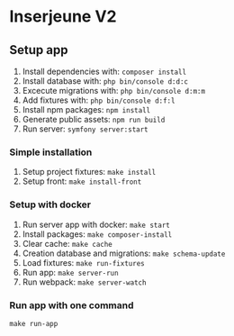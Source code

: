 # Inserjeune V2

## Setup app
1. Install dependencies with: ````composer install````
2. Install database with: ````php bin/console d:d:c ````
3. Excecute migrations with: ````php bin/console d:m:m ````
4. Add fixtures with: ````php bin/console d:f:l ````
5. Install npm packages: ````npm install ````
6. Generate public assets: ````npm run build ````
7. Run server: ````symfony server:start ````

### Simple installation
1. Setup project fixtures: ````make install````
2. Setup front: `````make install-front`````


### Setup with docker
1. Run server app with docker: `make start`
2. Install packages: `make composer-install`
3. Clear cache: `make cache`
4. Creation database and migrations: `make schema-update`
5. Load fixtures: `make run-fixtures`
6. Run app: `make server-run`
7. Run webpack: `make server-watch`

### Run app with one command
`make run-app`
